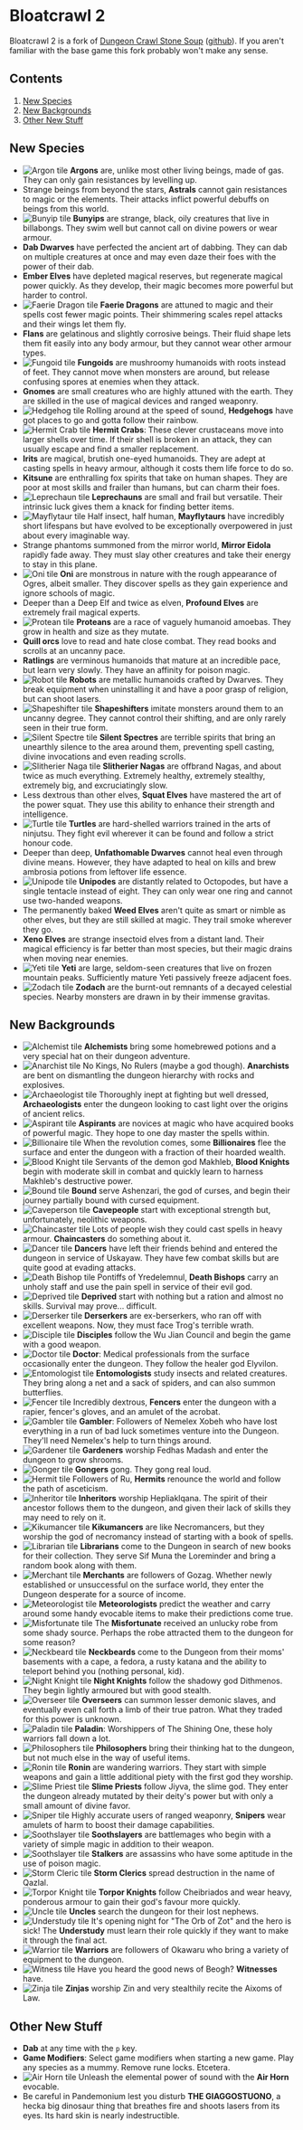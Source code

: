 # Bloatcrawl 2

Bloatcrawl 2 is a fork of [Dungeon Crawl Stone Soup](https://crawl.develz.org/) ([github](https://github.com/crawl/crawl)). If you aren't familiar with the base game this fork probably won't make any sense.

## Contents

1. [New Species](#new-species)
2. [New Backgrounds](#new-backgrounds)
3. [Other New Stuff](#other-new-stuff)

## New Species

* ![Argon tile](crawl-ref/source/rltiles/player/base/argon_m.png) **Argons** are, unlike most other living beings, made of gas. They can only gain resistances by levelling up.
* Strange beings from beyond the stars, **Astrals** cannot gain resistances to magic or the elements. Their attacks inflict powerful debuffs on beings from this world.
* ![Bunyip tile](crawl-ref/source/rltiles/player/base/bunyip_m.png) **Bunyips** are strange, black, oily creatures that live in billabongs. They swim well but cannot call on divine powers or wear armour.
* **Dab Dwarves** have perfected the ancient art of dabbing. They can dab on multiple creatures at once and may even daze their foes with the power of their dab.
* **Ember Elves** have depleted magical reserves, but regenerate magical power quickly. As they develop, their magic becomes more powerful but harder to control.
* ![Faerie Dragon tile](crawl-ref/source/rltiles/player/base/faerie_dragon.png) **Faerie Dragons** are attuned to magic and their spells cost fewer magic points. Their shimmering scales repel attacks and their wings let them fly.
* **Flans** are gelatinous and slightly corrosive beings. Their fluid shape lets them fit easily into any body armour, but they cannot wear other armour types.
* ![Fungoid tile](crawl-ref/source/rltiles/player/base/fungoid.png) **Fungoids** are mushroomy humanoids with roots instead of feet. They cannot move when monsters are around, but release confusing spores at enemies when they attack.
* **Gnomes** are small creatures who are highly attuned with the earth. They are skilled in the use of magical devices and ranged weaponry.
* ![Hedgehog tile](crawl-ref/source/rltiles/player/base/hedgehog.png) Rolling around at the speed of sound, **Hedgehogs** have got places to go and gotta follow their rainbow.
* ![Hermit Crab tile](crawl-ref/source/rltiles/player/base/hermit_crab.png) **Hermit Crabs**: These clever crustaceans move into larger shells over time. If their shell is broken in an attack, they can usually escape and find a smaller replacement.
* **Irits** are magical, brutish one-eyed humanoids. They are adept at casting spells in heavy armour, although it costs them life force to do so.
* **Kitsune** are enthralling fox spirits that take on human shapes. They are poor at most skills and frailer than humans, but can charm their foes.
* ![Leprechaun tile](crawl-ref/source/rltiles/player/base/leprechaun_m.png) **Leprechauns** are small and frail but versatile. Their intrinsic luck gives them a knack for finding better items.
* ![Mayflytaur tile](crawl-ref/source/rltiles/player/base/mayflytaur.png) Half insect, half human, **Mayflytaurs** have incredibly short lifespans but have evolved to be exceptionally overpowered in just about every imaginable way.
* Strange phantoms summoned from the mirror world, **Mirror Eidola** rapidly fade away. They must slay other creatures and take their energy to stay in this plane.
* ![Oni tile](crawl-ref/source/rltiles/player/base/oni_m.png) **Oni** are monstrous in nature with the rough appearance of Ogres, albeit smaller. They discover spells as they gain experience and ignore schools of magic.
* Deeper than a Deep Elf and twice as elven, **Profound Elves** are extremely frail magical experts.
* ![Protean tile](crawl-ref/source/rltiles/player/base/protean_m.png) **Proteans** are a race of vaguely humanoid amoebas. They grow in health and size as they mutate.
* **Quill orcs** love to read and hate close combat. They read books and scrolls at an uncanny pace.
* **Ratlings** are verminous humanoids that mature at an incredible pace, but learn very slowly. They have an affinity for poison magic.
* ![Robot tile](crawl-ref/source/rltiles/player/base/robot.png) **Robots** are metallic humanoids crafted by Dwarves. They break equipment when uninstalling it and have a poor grasp of religion, but can shoot lasers.
* ![Shapeshifter tile](crawl-ref/source/rltiles/player/base/shapeshifter.png) **Shapeshifters** imitate monsters around them to an uncanny degree. They cannot control their shifting, and are only rarely seen in their true form.
* ![Silent Spectre tile](crawl-ref/source/rltiles/player/base/silent_spectre.png) **Silent Spectres** are terrible spirits that bring an unearthly silence to the area around them, preventing spell casting, divine invocations and even reading scrolls.
* ![Slitherier Naga tile](crawl-ref/source/rltiles/player/base/naga_m.png) **Slitherier Nagas** are offbrand Nagas, and about twice as much everything. Extremely healthy, extremely stealthy, extremely big, and excruciatingly slow.
* Less dextrous than other elves, **Squat Elves** have mastered the art of the power squat. They use this ability to enhance their strength and intelligence.
* ![Turtle tile](crawl-ref/source/rltiles/player/base/turtle.png) **Turtles** are hard-shelled warriors trained in the arts of ninjutsu. They fight evil wherever it can be found and follow a strict honour code.
* Deeper than deep, **Unfathomable Dwarves** cannot heal even through divine means. However, they have adapted to heal on kills and brew ambrosia potions from leftover life essence.
* ![Unipode tile](crawl-ref/source/rltiles/player/base/unipode.png) **Unipodes** are distantly related to Octopodes, but have a single tentacle instead of eight. They can only wear one ring and cannot use two-handed weapons.
* The permanently baked **Weed Elves** aren't quite as smart or nimble as other elves, but they are still skilled at magic. They trail smoke wherever they go.
* **Xeno Elves** are strange insectoid elves from a distant land. Their magical efficiency is far better than most species, but their magic drains when moving near enemies.
* ![Yeti tile](crawl-ref/source/rltiles/player/base/yeti_m.png) **Yeti** are large, seldom-seen creatures that live on frozen mountain peaks. Sufficiently mature Yeti passively freeze adjacent foes.
* ![Zodach tile](crawl-ref/source/rltiles/player/base/zodach.png) **Zodach** are the burnt-out remnants of a decayed celestial species. Nearby monsters are drawn in by their immense gravitas.


## New Backgrounds

* ![Alchemist tile](crawl-ref/source/rltiles/gui/backgrounds/Al.png) **Alchemists** bring some homebrewed potions and a very special hat on their dungeon adventure.
* ![Anarchist tile](crawl-ref/source/rltiles/gui/backgrounds/Anarchist.png) No Kings, No Rulers (maybe a god though). **Anarchists** are bent on dismantling the dungeon hierarchy with rocks and explosives.
* ![Archaeologist tile](crawl-ref/source/rltiles/gui/backgrounds/Ac.png) Thoroughly inept at fighting but well dressed, **Archaeologists** enter the dungeon looking to cast light over the origins of ancient relics.
* ![Aspirant tile](crawl-ref/source/rltiles/gui/backgrounds/Ap.png) **Aspirants** are novices at magic who have acquired books of powerful magic. They hope to one day master the spells within.
* ![Billionaire tile](crawl-ref/source/rltiles/gui/backgrounds/Bi.png) When the revolution comes, some **Billionaires** flee the surface and enter the dungeon with a fraction of their hoarded wealth.
* ![Blood Knight tile](crawl-ref/source/rltiles/gui/backgrounds/BK.png) Servants of the demon god Makhleb, **Blood Knights** begin with moderate skill in combat and quickly learn to harness Makhleb's destructive power.
* ![Bound tile](crawl-ref/source/rltiles/gui/backgrounds/Bo.png) **Bound** serve Ashenzari, the god of curses, and begin their journey partially bound with cursed equipment.
* ![Caveperson tile](crawl-ref/source/rltiles/gui/backgrounds/Ca.png) **Cavepeople** start with exceptional strength but, unfortunately, neolithic weapons.
* ![Chaincaster tile](crawl-ref/source/rltiles/gui/backgrounds/Ch.png) Lots of people wish they could cast spells in heavy armour. **Chaincasters** do something about it.
* ![Dancer tile](crawl-ref/source/rltiles/gui/backgrounds/Da.png) **Dancers** have left their friends behind and entered the dungeon in service of Uskayaw. They have few combat skills but are quite good at evading attacks.
* ![Death Bishop tile](crawl-ref/source/rltiles/gui/backgrounds/DB.png) Pontiffs of Yredelemnul, **Death Bishops** carry an unholy staff and use the pain spell in service of their evil god.
* ![Deprived tile](crawl-ref/source/rltiles/gui/backgrounds/De.png) **Deprived** start with nothing but a ration and almost no skills. Survival may prove... difficult.
* ![Derserker tile](crawl-ref/source/rltiles/gui/backgrounds/Ds.png) **Derserkers** are ex-berserkers, who ran off with excellent weapons. Now, they must face Trog's terrible wrath.
* ![Disciple tile](crawl-ref/source/rltiles/gui/backgrounds/Di.png) **Disciples** follow the Wu Jian Council and begin the game with a good weapon.
* ![Doctor tile](crawl-ref/source/rltiles/gui/backgrounds/Dr.png) **Doctor**: Medical professionals from the surface occasionally enter the dungeon. They follow the healer god Elyvilon.
* ![Entomologist tile](crawl-ref/source/rltiles/gui/backgrounds/Et.png) **Entomologists** study insects and related creatures. They bring along a net and a sack of spiders, and can also summon butterflies.
* ![Fencer tile](crawl-ref/source/rltiles/gui/backgrounds/Fn.png) Incredibly dextrous, **Fencers** enter the dungeon with a rapier, fencer's gloves, and an amulet of the acrobat.
* ![Gambler tile](crawl-ref/source/rltiles/gui/backgrounds/Ga.png) **Gambler**: Followers of Nemelex Xobeh who have lost everything in a run of bad luck sometimes venture into the Dungeon. They'll need Nemelex's help to turn things around.
* ![Gardener tile](crawl-ref/source/rltiles/gui/backgrounds/Gr.png) **Gardeners** worship Fedhas Madash and enter the dungeon to grow shrooms.
* ![Gonger tile](crawl-ref/source/rltiles/gui/backgrounds/Go.png) **Gongers** gong. They gong real loud.
* ![Hermit tile](crawl-ref/source/rltiles/gui/backgrounds/Hm.png) Followers of Ru, **Hermits** renounce the world and follow the path of asceticism.
* ![Inheritor tile](crawl-ref/source/rltiles/gui/backgrounds/In.png) **Inheritors** worship Hepliaklqana. The spirit of their ancestor follows them to the dungeon, and given their lack of skills they may need to rely on it.
* ![Kikumancer tile](crawl-ref/source/rltiles/gui/backgrounds/Ki.png) **Kikumancers** are like Necromancers, but they worship the god of necromancy instead of starting with a book of spells.
* ![Librarian tile](crawl-ref/source/rltiles/gui/backgrounds/Li.png) **Librarians** come to the Dungeon in search of new books for their collection. They serve Sif Muna the Loreminder and bring a random book along with them.
* ![Merchant tile](crawl-ref/source/rltiles/gui/backgrounds/Merchant.png) **Merchants** are followers of Gozag. Whether newly established or unsuccessful on the  surface world, they enter the Dungeon desperate for a source of income.
* ![Meteorologist tile](crawl-ref/source/rltiles/gui/backgrounds/Me.png) **Meteorologists** predict the weather and carry around some handy evocable items to make their predictions come true.
* ![Misfortunate tile](crawl-ref/source/rltiles/gui/backgrounds/Mi.png) The **Misfortunate** received an unlucky robe from some shady source. Perhaps the robe attracted them to the dungeon for some reason?
* ![Neckbeard tile](crawl-ref/source/rltiles/gui/backgrounds/Nb.png) **Neckbeards** come to the Dungeon from their moms' basements with a cape, a fedora, a rusty katana and the ability to teleport behind you (nothing personal, kid).
* ![Night Knight tile](crawl-ref/source/rltiles/gui/backgrounds/NK.png) **Night Knights** follow the shadowy god Dithmenos. They begin lightly armoured but with good stealth.
* ![Overseer tile](crawl-ref/source/rltiles/gui/backgrounds/Ov.png) **Overseers** can summon lesser demonic slaves, and eventually even call forth a limb of their true patron. What they traded for this power is unknown.
* ![Paladin tile](crawl-ref/source/rltiles/gui/backgrounds/Pa.png) **Paladin**: Worshippers of The Shining One, these holy warriors fall down a lot.
* ![Philosophers tile](crawl-ref/source/rltiles/gui/backgrounds/Ph.png) **Philosophers** bring their thinking hat to the dungeon, but not much else in the way of useful items.
* ![Ronin tile](crawl-ref/source/rltiles/gui/backgrounds/Ro.png) **Ronin** are wandering warriors. They start with simple weapons and gain a little additional piety with the first god they worship.
* ![Slime Priest tile](crawl-ref/source/rltiles/gui/backgrounds/SP.png) **Slime Priests** follow Jiyva, the slime god. They enter the dungeon already mutated by their deity's power but with only a small amount of divine favor.
* ![Sniper tile](crawl-ref/source/rltiles/gui/backgrounds/Sn.png) Highly accurate users of ranged weaponry, **Snipers** wear amulets of harm to boost their damage capabilities.
* ![Soothslayer tile](crawl-ref/source/rltiles/gui/backgrounds/So.png) **Soothslayers** are battlemages who begin with a variety of simple magic in addition to their weapon.
* ![Soothslayer tile](crawl-ref/source/rltiles/gui/backgrounds/St.png) **Stalkers** are assassins who have some aptitude in the use of poison magic.
* ![Storm Cleric tile](crawl-ref/source/rltiles/gui/backgrounds/SC.png) **Storm Clerics** spread destruction in the name of Qazlal.
* ![Torpor Knight tile](crawl-ref/source/rltiles/gui/backgrounds/TK.png) **Torpor Knights** follow Cheibriados and wear heavy, ponderous armour to gain their god's favour more quickly.
* ![Uncle tile](crawl-ref/source/rltiles/gui/backgrounds/Un.png) **Uncles** search the dungeon for their lost nephews.
* ![Understudy tile](crawl-ref/source/rltiles/gui/backgrounds/Us.png) It's opening night for "The Orb of Zot" and the hero is sick! The **Understudy** must learn their role quickly if they want to make it through the final act.
* ![Warrior tile](crawl-ref/source/rltiles/gui/backgrounds/Wa.png) **Warriors** are followers of Okawaru who bring a variety of equipment to the dungeon.
* ![Witness tile](crawl-ref/source/rltiles/gui/backgrounds/Wi.png) Have you heard the good news of Beogh? **Witnesses** have.
* ![Zinja tile](crawl-ref/source/rltiles/gui/backgrounds/Zi.png) **Zinjas** worship Zin and very stealthily recite the Aixoms of Law.

## Other New Stuff

* **Dab** at any time with the `p` key.
* **Game Modifiers**: Select game modifiers when starting a new game. Play any species as a mummy. Remove rune locks. Etcetera.
* ![Air Horn tile](crawl-ref/source/rltiles/item/misc/misc_air_horn.png) Unleash the elemental power of sound with the **Air Horn** evocable.
* Be careful in  Pandemonium lest you disturb **THE GIAGGOSTUONO**, a hecka big dinosaur thing that breathes fire and shoots lasers from its eyes. Its hard skin is nearly indestructible.

